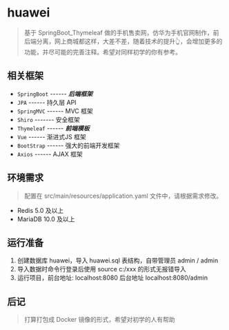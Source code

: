 #  huawei

> 基于 SpringBoot_Thymeleaf 做的手机售卖网，仿华为手机官网制作，前后端分离，网上商城都这样，大差不差，随着技术的提升👆，会增加更多的功能，并尽可能的完善注释。希望对同样初学的你有参考。



## 相关框架

- `SpringBoot`  ------ ***后端框架***
- `JPA` ------ 持久层 API
- `SpringMVC` ------ MVC 框架
- `Shiro` ------- 安全框架
- `Thymeleaf`  ------ ***前端模板***
- `Vue` ------ 渐进式JS 框架
- `BootStrap` ------ 强大的前端开发框架 
- `Axios` ------ AJAX 框架



## 环境需求

> 配置在 src/main/resources/application.yaml 文件中，请根据需求修改。

- Redis 5.0 及以上
- MariaDB 10.0 及以上



## 运行准备

1. 创建数据库 huawei，导入 huawei.sql 表结构，自带管理员 admin / admin
2. 导入数据时命令行登录后使用  source c:/xxx 的形式无报错导入
3. 运行项目，前台地址: localhost:8080     后台地址 localhost:8080/admin



## 后记

> 打算打包成 Docker 镜像的形式，希望对初学的人有帮助